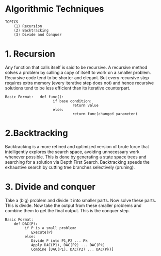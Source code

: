 # Algorithmic Techniques

```
TOPICS
    (1) Recursion
    (2) Backtracking
    (3) Divide and Conquer
```

# 1. Recursion
Any function that calls itself is said to be recursive. A recursive method solves a problem by calling a copy of itself to work on a smaller problem. Recursive code tend to be shorter and elegant. But every recursive step requires extra memory (every iterative step does not) and hence recursive solutions tend to be less efficient than its iterative counterpart. 
```
Basic Format:	def func():
				      if base condition:
				               return value
				      else:
				               return func(changed parameter)
```

# 2.Backtracking
Backtracking is a more refined and optimized version of brute force that intelligently explores the search space, avoiding unnecessary work whenever possible. This is done by generating a state space trees and searching for a solution via Depth First Search. Backtracking speeds the exhaustive search by cutting tree branches selectively (pruning). 

# 3. Divide and conquer
Take a (big) problem and divide it into smaller parts. Now solve these parts. This is divide. Now take the output from these smaller problems and combine them to get the final output. This is the conquer step.
```
Basic Format:
    def DAC(P):
         if P is a small problem:
	        Execute(P)
         else:
	        Divide P into P1,P2 ... Pk
	        Apply DAC(P1), DAC(P2) ... DAC(Pk)
	        Combine [DAC(P1), DAC(P2) ... DAC(Pk)]
```

